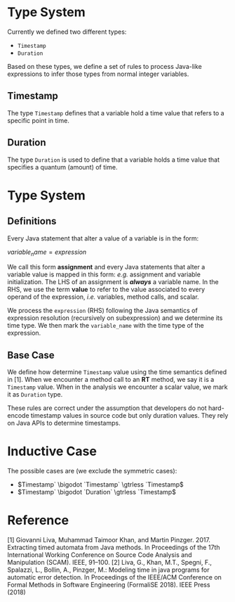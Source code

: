 # Type System

Currently we defined two different types:
* `Timestamp`
* `Duration`

Based on these types, we define a set of rules to process Java-like expressions to infer those types from normal 
integer variables.

## Timestamp
The type `Timestamp` defines that a variable hold a time value that refers to a specific point in time.

## Duration
The type `Duration` is used to define that a variable holds a time value that specifies a quantum (amount) of time.


# Type System

## Definitions

Every Java statement that alter a value of a variable is in the form:

$` variable_name = expression `$

We call this form **assignment** and every Java statements that alter a variable value is mapped in this form: *e.g.* assignment and variable initialization.
The LHS of an assignment is _**always**_ a variable name. In the RHS, we use the term **value** to refer to the value associated to every operand of the expression, 
*i.e.* variables, method calls, and scalar.

We process the `expression` (RHS) following the Java semantics of expression resolution (recursively on subexpression) and we determine its time type. 
We then mark the `variable_name` with the time type of the expression.

## Base Case
We define how determine `Timestamp` value using the time semantics defined in [1].
When we encounter a method call to an **RT** method, we say it is a `Timestamp` value.
When in the analysis we encounter a scalar value, we mark it as `Duration` type.

These rules are correct under the assumption that developers do not hard-encode timestamp values in source code but only duration values.
They rely on Java APIs to determine timestamps.


# Inductive Case

The possible cases are (we exclude the symmetric cases):
* $``Timestamp` \bigodot `Timestamp` \gtrless `Timestamp``$
* $``Timestamp` \bigodot `Duration`  \gtrless `Timestamp``$



# Reference
[1] Giovanni Liva, Muhammad Taimoor Khan, and Martin Pinzger. 2017. Extracting timed automata from Java methods. In Proceedings of the 17th International Working Conference on Source Code Analysis and Manipulation (SCAM). IEEE, 91–100.
[2] Liva, G., Khan, M.T., Spegni, F., Spalazzi, L., Bollin, A., Pinzger, M.: Modeling time in java programs for automatic error detection. In Proceedings of the IEEE/ACM Conference on Formal Methods in Software Engineering (FormaliSE 2018). IEEE Press (2018)